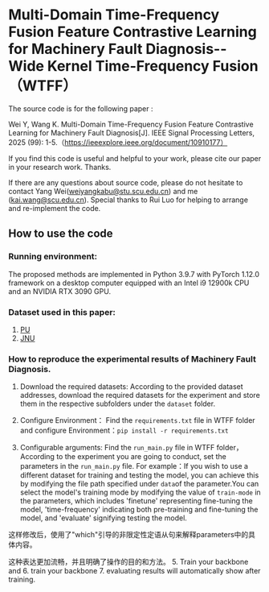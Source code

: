 # Multi-Domain Time-Frequency Fusion Feature Contrastive Learning for Machinery Fault Diagnosis-- Wide Kernel Time-Frequency Fusion （WTFF）

The source code is for the following paper :

Wei Y, Wang K. Multi-Domain Time-Frequency Fusion Feature Contrastive Learning for Machinery Fault Diagnosis[J]. IEEE Signal Processing Letters, 2025 (99): 1-5.（https://ieeexplore.ieee.org/document/10910177）

If you find this code is useful and helpful to your work, please cite our paper in your research work. Thanks.

If there are any questions about source code, please do not hesitate to contact Yang Wei(weiyangkabu@stu.scu.edu.cn) and me (kai.wang@scu.edu.cn). Special thanks to Rui Luo for helping to arrange and re-implement the code.

## How to use the code
### Running environment:
The proposed methods are implemented in Python 3.9.7 with PyTorch 1.12.0 framework on a desktop computer equipped with an Intel i9 12900k CPU and an NVIDIA RTX 3090 GPU.

### Dataset used in this paper:
1.	[PU](https://mb.uni-paderborn.de/kat/forschung/kat-datacenter/bearing-datacenter/data-sets-and-download)
2.	[JNU](https://github.com/ClarkGableWang/JNU-Bearing-Dataset)

### How to reproduce the experimental results of  Machinery Fault Diagnosis.
1.  Download the required datasets:  According to the provided dataset addresses, download the required datasets for the experiment and store them in the respective subfolders under the `dataset` folder.

2.  Configure Environment：  Find the `requirements.txt` file in WTFF folder and configure Environment：``` pip install -r requirements.txt ```
3.	 Configurable arguments:  Find the `run_main.py` file in WTFF folder，According to the experiment you are going to conduct, set the parameters in the `run_main.py` file.
    For  example：If you wish to use a different dataset for training and testing the model, you can achieve this by modifying the file path specified under `data`of the parameter.You can select the model's training mode by modifying the value of `train-mode` in the parameters, which includes 'finetune' representing fine-tuning the model, 'time-frequency' indicating both pre-training and fine-tuning the model, and 'evaluate' signifying testing the model.

这样修改后，使用了"which"引导的非限定性定语从句来解释parameters中的具体内容。

这种表达更加流畅，并且明确了操作的目的和方法。
5.	Train your backbone and 
6.	train your backbone
7.	evaluating results will automatically show after training.
